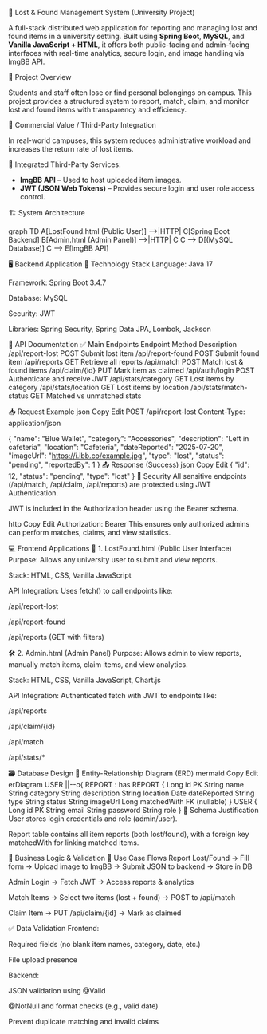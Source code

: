  🧭 Lost & Found Management System (University Project)

A full-stack distributed web application for reporting and managing lost and found items in a university setting. Built using **Spring Boot**, **MySQL**, and **Vanilla JavaScript + HTML**, it offers both public-facing and admin-facing interfaces with real-time analytics, secure login, and image handling via ImgBB API.



 📌 Project Overview

Students and staff often lose or find personal belongings on campus. This project provides a structured system to report, match, claim, and monitor lost and found items with transparency and efficiency.



💼 Commercial Value / Third-Party Integration

In real-world campuses, this system reduces administrative workload and increases the return rate of lost items.  

🔗 Integrated Third-Party Services:
- **ImgBB API** – Used to host uploaded item images.
- **JWT (JSON Web Tokens)** – Provides secure login and user role access control.


 🏗️ System Architecture

graph TD
    A[LostFound.html (Public User)] -->|HTTP| C[Spring Boot Backend]
    B[Admin.html (Admin Panel)] -->|HTTP| C
    C --> D[(MySQL Database)]
    C --> E[ImgBB API]

🖥️ Backend Application
🧪 Technology Stack
Language: Java 17

Framework: Spring Boot 3.4.7

Database: MySQL

Security: JWT

Libraries: Spring Security, Spring Data JPA, Lombok, Jackson

📡 API Documentation
✅ Main Endpoints
Endpoint	Method	Description
/api/report-lost	POST	Submit lost item
/api/report-found	POST	Submit found item
/api/reports	GET	Retrieve all reports
/api/match	POST	Match lost & found items
/api/claim/{id}	PUT	Mark item as claimed
/api/auth/login	POST	Authenticate and receive JWT
/api/stats/category	GET	Lost items by category
/api/stats/location	GET	Lost items by location
/api/stats/match-status	GET	Matched vs unmatched stats

📥 Request Example
json
Copy
Edit
POST /api/report-lost
Content-Type: application/json

{
  "name": "Blue Wallet",
  "category": "Accessories",
  "description": "Left in cafeteria",
  "location": "Cafeteria",
  "dateReported": "2025-07-20",
  "imageUrl": "https://i.ibb.co/example.jpg",
  "type": "lost",
  "status": "pending",
  "reportedBy": 1
}
📤 Response (Success)
json
Copy
Edit
{
  "id": 12,
  "status": "pending",
  "type": "lost"
}
🔐 Security
All sensitive endpoints (/api/match, /api/claim, /api/reports) are protected using JWT Authentication.

JWT is included in the Authorization header using the Bearer schema.

http
Copy
Edit
Authorization: Bearer <your-token>
This ensures only authorized admins can perform matches, claims, and view statistics.

💻 Frontend Applications
🎯 1. LostFound.html (Public User Interface)
Purpose: Allows any university user to submit and view reports.

Stack: HTML, CSS, Vanilla JavaScript

API Integration: Uses fetch() to call endpoints like:

/api/report-lost

/api/report-found

/api/reports (GET with filters)

🛠️ 2. Admin.html (Admin Panel)
Purpose: Allows admin to view reports, manually match items, claim items, and view analytics.

Stack: HTML, CSS, Vanilla JavaScript, Chart.js

API Integration: Authenticated fetch with JWT to endpoints like:

/api/reports

/api/claim/{id}

/api/match

/api/stats/*

🗃️ Database Design
🧩 Entity-Relationship Diagram (ERD)
mermaid
Copy
Edit
erDiagram
    USER ||--o{ REPORT : has
    REPORT {
        Long id PK
        String name
        String category
        String description
        String location
        Date dateReported
        String type
        String status
        String imageUrl
        Long matchedWith FK (nullable)
    }
    USER {
        Long id PK
        String email
        String password
        String role
    }
💬 Schema Justification
User stores login credentials and role (admin/user).

Report table contains all item reports (both lost/found), with a foreign key matchedWith for linking matched items.

🔄 Business Logic & Validation
🔁 Use Case Flows
Report Lost/Found → Fill form → Upload image to ImgBB → Submit JSON to backend → Store in DB

Admin Login → Fetch JWT → Access reports & analytics

Match Items → Select two items (lost + found) → POST to /api/match

Claim Item → PUT /api/claim/{id} → Mark as claimed

✅ Data Validation
Frontend:

Required fields (no blank item names, category, date, etc.)

File upload presence

Backend:

JSON validation using @Valid

@NotNull and format checks (e.g., valid date)

Prevent duplicate matching and invalid claims


